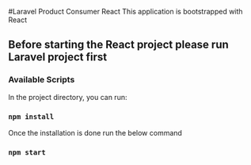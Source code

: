 #Laravel Product Consumer React
This application is bootstrapped with React

## Before starting the React project please run Laravel project first
### Available Scripts

In the project directory, you can run:

### `npm install`

Once the installation is done run the below command
### `npm start`